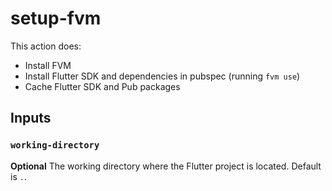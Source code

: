 # setup-fvm

This action does:
- Install FVM
- Install Flutter SDK and dependencies in pubspec (running `fvm use`)
- Cache Flutter SDK and Pub packages

## Inputs

### `working-directory`

**Optional** The working directory where the Flutter project is located. Default is `.`.
